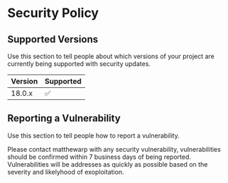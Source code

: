 # Security Policy

## Supported Versions

Use this section to tell people about which versions of your project are
currently being supported with security updates.

| Version  | Supported          |
| -------- | ------------------ |
| 18.0.x   | :white_check_mark: |


## Reporting a Vulnerability

Use this section to tell people how to report a vulnerability.

Please contact matthewarp with any security vulnerability, vulnerabilities should be confirmed within 7 business days of being reported.
Vulnerabilities will be addresses as quickly as possible based on the severity and likelyhood of exoploitation.
